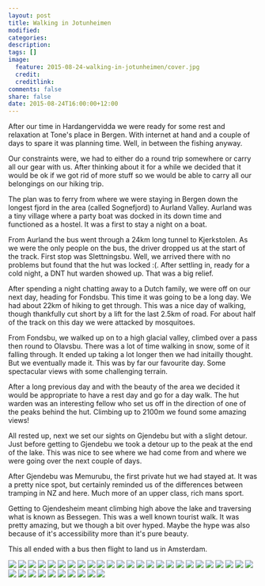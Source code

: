 ```yaml
---
layout: post
title: Walking in Jotunheimen
modified:
categories:
description:
tags: []
image:
  feature: 2015-08-24-walking-in-jotunheimen/cover.jpg
  credit:
  creditlink:
comments: false
share: false
date: 2015-08-24T16:00:00+12:00
---
```

After our time in Hardangervidda we were ready for some rest and relaxation at
Tone's place in Bergen. With internet at hand and a couple of days to spare it
was planning time. Well, in between the fishing anyway.

Our constraints were, we had to either do a round trip somewhere or carry all
our gear with us. After thinking about it for a while we decided that it would
be ok if we got rid of more stuff so we would be able to carry all our
belongings on our hiking trip.

The plan was to ferry from where we were staying in Bergen down the longest
fjord in the area (called Sognefjord) to Aurland Valley. Aurland was a tiny
village where a party boat was docked in its down time and functioned as a
hostel. It was a first to stay a night on a boat.

From Aurland the bus went through a 24km long tunnel to Kjerkstolen. As we were
the only people on the bus, the driver dropped us at the start of the track.
First stop was Slettningsbu. Well, we arrived there with no problems but found that the hut was locked :(. After settling
in, ready for a cold night, a DNT hut warden showed up. That was a big relief.

After spending a night chatting away to a Dutch family, we were off on our next
day, heading for Fondsbu. This time it was going to be a long day. We had about 22km of hiking to get through. This was a nice day of
walking, though thankfully cut short by a lift for the last 2.5km of road. For about half of the track on this day we were
attacked by mosquitoes.

From Fondsbu, we walked up on to a high glacial valley, climbed over a pass
then round to Olavsbu. There was a lot of time walking in snow, some of it
falling through. It ended up taking a lot longer then we had initailly thought.
But we eventually made it. This was by far our favourite day. Some spectacular
views with some challenging terrain.

After a long previous day and with the beauty of the area we decided it would
be appropriate to have a rest day and go for a day walk. The hut warden was an
interesting fellow who set us off in the direction of one of the peaks behind
the hut. Climbing up to 2100m we found some amazing views!

All rested up, next we set our sights on Gjendebu but with a slight detour.
Just before getting to Gjendebu we took a detour up to the peak at the end of
the lake. This was nice to see where we had come from and where we were going
over the next couple of days.

After Gjendebu was Memurubu, the first private hut we had stayed at. It was a
pretty nice spot, but certainly reminded us of the differences between tramping
in NZ and here. Much more of an upper class, rich mans sport.

Getting to Gjendesheim meant climbing high above the lake and traversing what is
known as Bessegen. This was a well known tourist walk. It was pretty amazing,
but we though a bit over hyped. Maybe the hype was also because of it's
accessibility more than it's pure beauty.

This all ended with a bus then flight to land us in Amsterdam.

<img src="/images/2015-08-24-walking-in-jotunheimen/IMG_20150814_152524_640px.jpg">

<img src="/images/2015-08-24-walking-in-jotunheimen/IMG_20150817_131854_640px.jpg">

<img src="/images/2015-08-24-walking-in-jotunheimen/IMG_20150818_161859_640px.jpg">

<img src="/images/2015-08-24-walking-in-jotunheimen/IMG_20150819_160411_640px.jpg">

<img src="/images/2015-08-24-walking-in-jotunheimen/IMG_20150820_095710_640px.jpg">

<img src="/images/2015-08-24-walking-in-jotunheimen/IMG_20150820_104506_640px.jpg">

<img src="/images/2015-08-24-walking-in-jotunheimen/IMG_20150820_133404_640px.jpg">

<img src="/images/2015-08-24-walking-in-jotunheimen/IMG_20150820_151240_640px.jpg">

<img src="/images/2015-08-24-walking-in-jotunheimen/IMG_20150820_160427_640px.jpg">

<img src="/images/2015-08-24-walking-in-jotunheimen/IMG_20150821_113519_640px.jpg">

<img src="/images/2015-08-24-walking-in-jotunheimen/IMG_20150821_132353_640px.jpg">

<img src="/images/2015-08-24-walking-in-jotunheimen/IMG_20150821_133406_640px.jpg">

<img src="/images/2015-08-24-walking-in-jotunheimen/IMG_20150821_143650_640px.jpg">

<img src="/images/2015-08-24-walking-in-jotunheimen/IMG_20150821_151121_640px.jpg">

<img src="/images/2015-08-24-walking-in-jotunheimen/IMG_20150821_151135_640px.jpg">

<img src="/images/2015-08-24-walking-in-jotunheimen/IMG_20150821_152047_640px.jpg">

<img src="/images/2015-08-24-walking-in-jotunheimen/IMG_20150821_153555_640px.jpg">

<img src="/images/2015-08-24-walking-in-jotunheimen/IMG_20150822_130855_640px.jpg">

<img src="/images/2015-08-24-walking-in-jotunheimen/IMG_20150822_152005_640px.jpg">

<img src="/images/2015-08-24-walking-in-jotunheimen/IMG_20150822_153640_640px.jpg">

<img src="/images/2015-08-24-walking-in-jotunheimen/IMG_20150823_081213_640px.jpg">

<img src="/images/2015-08-24-walking-in-jotunheimen/IMG_20150823_081851_640px.jpg">

<img src="/images/2015-08-24-walking-in-jotunheimen/IMG_20150823_082636_640px.jpg">

<img src="/images/2015-08-24-walking-in-jotunheimen/IMG_20150823_101841_640px.jpg">

<img src="/images/2015-08-24-walking-in-jotunheimen/IMG_20150823_104359_640px.jpg">

<img src="/images/2015-08-24-walking-in-jotunheimen/IMG_20150824_061725_640px.jpg">

<img src="/images/2015-08-24-walking-in-jotunheimen/IMG_20150824_092448_640px.jpg">

<img src="/images/2015-08-24-walking-in-jotunheimen/IMG_20150824_093314_640px.jpg">

<img src="/images/2015-08-24-walking-in-jotunheimen/IMG_20150824_093523_640px.jpg">

<img src="/images/2015-08-24-walking-in-jotunheimen/IMG_20150824_100550_640px.jpg">

<img src="/images/2015-08-24-walking-in-jotunheimen/IMG_20150824_102010_640px.jpg">

<img src="/images/2015-08-24-walking-in-jotunheimen/IMG_20150824_105245_640px.jpg">

<img src="/images/2015-08-24-walking-in-jotunheimen/IMG_20150824_142701_640px.jpg">

<img src="/images/2015-08-24-walking-in-jotunheimen/PANO_20150821_151316_640px.jpg">

<img src="/images/2015-08-24-walking-in-jotunheimen/PANO_20150823_131458_640px.jpg">
